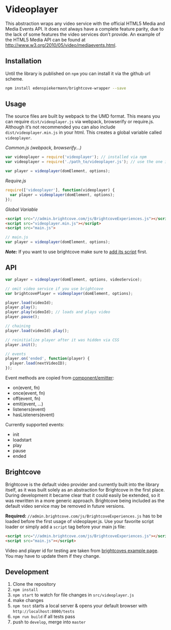 # Videoplayer

This abstraction wraps any video service with the official HTML5 Media and Media Events API. It does not always have a complete feature parity, due to the lack of some features the video services don’t provide. An example of the HTML5 Media API can be found at http://www.w3.org/2010/05/video/mediaevents.html.


## Installation

Until the library is published on `npm` you can install it via the github url scheme.

```bash
npm install edenspiekermann/brightcove-wrapper --save
```


## Usage

The source files are built by webpack to the UMD format. This means you can require `dist/videoplayer.js` via webpack, browserify or require.js. Although it’s not recommended you can also include `dist/videoplayer.min.js` in your html. This creates a global variable called `videoplayer`.

_Common.js (webpack, browserify…)_
```js
var videoplayer = require('videoplayer'); // installed via npm
var videoplayer = require('./path_to/videoplayer.js'); // use the one in the dist folder

var player = videoplayer(domElement, options);
```

_Require.js_
```js
require(['videoplayer'], function(videoplayer) {
  var player = videoplayer(domElement, options);
});
```

_Global Variable_
```html
<script src="//admin.brightcove.com/js/BrightcoveExperiences.js"></script>
<script src="videoplayer.min.js"></script>
<script src="main.js">
```
```js
// main.js
var player = videoplayer(domElement, options);
```

___Note:___ If you want to use brightcove make sure to [add its script](#brightcove) first.


## API

```js
var player = videoplayer(domElement, options, videoService);

// omit video service if you use brightcove
var brightcovePlayer = videoplayer(domElement, options);

player.load(videoId);
player.play();
player.play(videoId); // loads and plays video
player.pause();

// chaining
player.load(videoId).play();

// reinitialize player after it was hidden via CSS
player.init();

// events
player.on('ended', function(player) {
  player.load(nextVideoID);
});
```

Event methods are copied from [component/emitter](https://github.com/component/emitter):
- on(event, fn)
- once(event, fn)
- off(event, fn)
- emit(event, …)
- listeners(event)
- hasListeners(event)

Currently supported events:
- init
- loadstart
- play
- pause
- ended


## Brightcove

Brightcove is the default video provider and currently built into the library itself, as it was built solely as an abstraction for Brightcove in the first place. During development it became clear that it could easily be extended, so it was rewritten in a more generic approach. Brightcove being included as the default video service may be removed in future versions.

__Required:__ `//admin.brightcove.com/js/BrightcoveExperiences.js` has to be loaded before the first usage of videoplayer.js. Use your favorite script loader or simply add a `script` tag before your main js file:
```html
<script src="//admin.brightcove.com/js/BrightcoveExperiences.js"></script>
<script src="main.js"></script>
```

Video and player id for testing are taken from [brightcoves example page](http://files.brightcove.com/content.html). You may have to update them if they change.


## Development

1. Clone the repository
2. `npm install`
3. `npm start` to watch for file changes in `src/videoplayer.js`
4. make changes
5. `npm test` starts a local server & opens your default browser with `http://localhost:8000/tests`
6. `npm run build` if all tests pass
7. push to `develop`, merge into `master`
